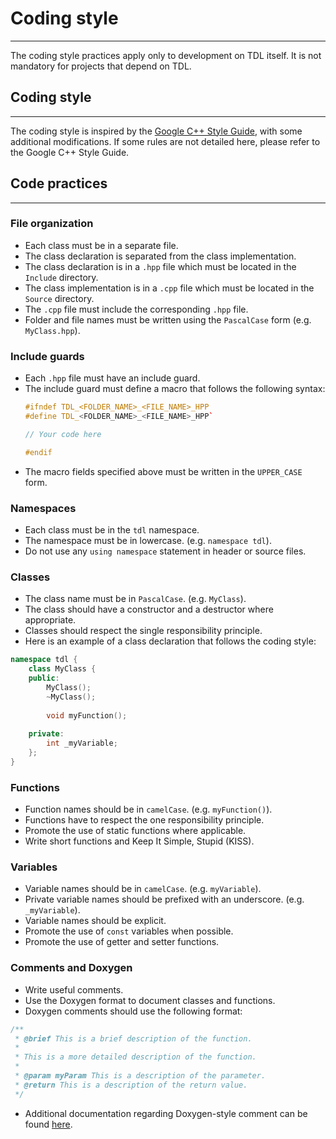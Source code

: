# Coding style

--- 
The coding style practices apply only to development on TDL itself. It is not mandatory for projects that depend on TDL.

## Coding style

---

The coding style is inspired by the [Google C++ Style Guide](https://google.github.io/styleguide/cppguide.html), with some additional modifications. If some rules are not detailed here, please refer to the Google C++ Style Guide.

## Code practices

---

### File organization

- Each class must be in a separate file.
- The class declaration is separated from the class implementation.
- The class declaration is in a `.hpp` file which must be located in the `Include` directory.
- The class implementation is in a `.cpp` file which must be located in the `Source` directory.
- The `.cpp` file must include the corresponding `.hpp` file.
- Folder and file names must be written using the `PascalCase` form (e.g. `MyClass.hpp`).

### Include guards

- Each `.hpp` file must have an include guard.
- The include guard must define a macro that follows the following syntax:
  ```cpp
  #ifndef TDL_<FOLDER_NAME>_<FILE_NAME>_HPP
  #define TDL_<FOLDER_NAME>_<FILE_NAME>_HPP`
  
  // Your code here
  
  #endif
- The macro fields specified above must be written in the `UPPER_CASE` form.

### Namespaces

- Each class must be in the `tdl` namespace.
- The namespace must be in lowercase. (e.g. `namespace tdl`).
- Do not use any `using namespace` statement in header or source files.

### Classes

- The class name must  be in `PascalCase`. (e.g. `MyClass`).
- The class should have a constructor and a destructor where appropriate.
- Classes should respect the single responsibility principle.
- Here is an example of a class declaration that follows the coding style:
```cpp
namespace tdl {
    class MyClass {
    public:
        MyClass();
        ~MyClass();
        
        void myFunction();
        
    private:
        int _myVariable;
    };
}
```

### Functions

- Function names should be in `camelCase`. (e.g. `myFunction()`).
- Functions have to respect the one responsibility principle.
- Promote the use of static functions where applicable.
- Write short functions and Keep It Simple, Stupid (KISS).

### Variables

- Variable names should be in `camelCase`. (e.g. `myVariable`).
- Private variable names should be prefixed with an underscore. (e.g. `_myVariable`).
- Variable names should be explicit.
- Promote the use of `const` variables when possible.
- Promote the use of getter and setter functions.

### Comments and Doxygen

- Write useful comments.
- Use the Doxygen format to document classes and functions.
- Doxygen comments should use the following format:

```cpp
/**
 * @brief This is a brief description of the function.
 * 
 * This is a more detailed description of the function.
 * 
 * @param myParam This is a description of the parameter.
 * @return This is a description of the return value.
 */
```

- Additional documentation regarding Doxygen-style comment can be found [here](https://www.doxygen.nl/manual/docblocks.html).